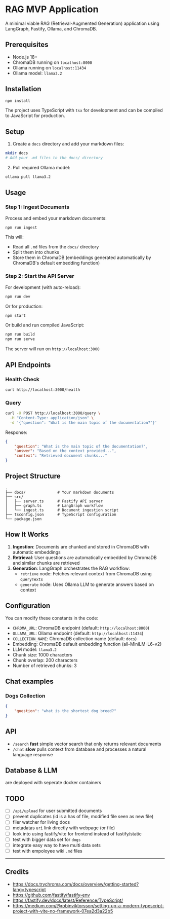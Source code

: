 # RAG MVP Application

A minimal viable RAG (Retrieval-Augmented Generation) application using LangGraph, Fastify, Ollama, and ChromaDB.

## Prerequisites

- Node.js 18+
- ChromaDB running on `localhost:8000`
- Ollama running on `localhost:11434`
- Ollama model: `llama3.2`

## Installation

```bash
npm install
```

The project uses TypeScript with `tsx` for development and can be compiled to JavaScript for production.

## Setup

1. Create a `docs` directory and add your markdown files:

```bash
mkdir docs
# Add your .md files to the docs/ directory
```

2. Pull required Ollama model:

```bash
ollama pull llama3.2
```

## Usage

### Step 1: Ingest Documents

Process and embed your markdown documents:

```bash
npm run ingest
```

This will:

- Read all `.md` files from the `docs/` directory
- Split them into chunks
- Store them in ChromaDB (embeddings generated automatically by ChromaDB's default embedding function)

### Step 2: Start the API Server

For development (with auto-reload):

```bash
npm run dev
```

Or for production:

```bash
npm start
```

Or build and run compiled JavaScript:

```bash
npm run build
npm run serve
```

The server will run on `http://localhost:3000`

## API Endpoints

### Health Check

```bash
curl http://localhost:3000/health
```

### Query

```bash
curl -X POST http://localhost:3000/query \
  -H "Content-Type: application/json" \
  -d '{"question": "What is the main topic of the documentation?"}'
```

Response:

```json
{
	"question": "What is the main topic of the documentation?",
	"answer": "Based on the context provided...",
	"context": "Retrieved document chunks..."
}
```

## Project Structure

```
.
├── docs/              # Your markdown documents
├── src/
│   ├── server.ts      # Fastify API server
│   ├── graph.ts       # LangGraph workflow
│   └── ingest.ts      # Document ingestion script
├── tsconfig.json      # TypeScript configuration
└── package.json
```

## How It Works

1. **Ingestion**: Documents are chunked and stored in ChromaDB with automatic embeddings
2. **Retrieval**: User questions are automatically embedded by ChromaDB and similar chunks are retrieved
3. **Generation**: LangGraph orchestrates the RAG workflow:
   - `retrieve` node: Fetches relevant context from ChromaDB using `queryTexts`
   - `generate` node: Uses Ollama LLM to generate answers based on context

## Configuration

You can modify these constants in the code:

- `CHROMA_URL`: ChromaDB endpoint (default: `http://localhost:8000`)
- `OLLAMA_URL`: Ollama endpoint (default: `http://localhost:11434`)
- `COLLECTION_NAME`: ChromaDB collection name (default: `docs`)
- Embedding: ChromaDB default embedding function (all-MiniLM-L6-v2)
- LLM model: `llama3.2`
- Chunk size: 1000 characters
- Chunk overlap: 200 characters
- Number of retrieved chunks: 3

## Chat examples

### Dogs Collection

```json
{
	"question": "what is the shortest dog breed?"
}
```

## API

- `/search` **fast** simple vector search that only returns relevant documents
- `/chat` **slow** pulls context from database and processes a natural language response

## Database & LLM

are deployed with seperate docker containers

## TODO

- [ ] `/api/upload` for user submitted documents
- [ ] prevent duplicates (id is a has of file, modified file seen as new file)
- [ ] filer watcher for living docs
- [ ] metadatas `uri` link directly with webpage (or file)
- [ ] look into using fastify/vite for frontend instead of fastify/static
- [ ] test with bigger data set for `dogs`
- [ ] integrate easy way to have multi data sets
- [ ] test with empoloyee wiki `.md` files

---

## Credits

- https://docs.trychroma.com/docs/overview/getting-started?lang=typescript
- https://github.com/fastify/fastify-env
- https://fastify.dev/docs/latest/Reference/TypeScript/
- https://medium.com/@robinviktorsson/setting-up-a-modern-typescript-project-with-vite-no-framework-07ea2d3a22b5
